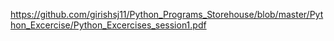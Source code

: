 https://github.com/girishsj11/Python_Programs_Storehouse/blob/master/Python_Excercise/Python_Excercises_session1.pdf
